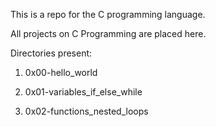 This is a repo for the C programming language.

All projects on C Programming are placed here.

Directories present:

1. 0x00-hello_world

2. 0x01-variables_if_else_while

3. 0x02-functions_nested_loops
